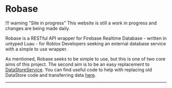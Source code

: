 # Robase

!!! warning "Site in progress"
    This website is still a work in progress and changes are being made daily.
    
Robase is a RESTful API wrapper for Firebase Realtime Database - written in untyped Luau - for Roblox Developers seeking an external database service with a simple to use wrapper.

As mentioned, Robase seeks to be simple to use, but this is one of two core aims of this project. The second aim is to be an easy replacement to [DataStoreService](https://developer.roblox.com/en-us/api-reference/class/DataStoreService). You can find useful code to help with replacing old DataStore code and transferring data [here](Guide/examples/).

---
